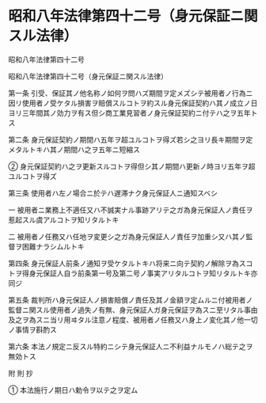 # 昭和八年法律第四十二号（身元保証ニ関スル法律）

昭和八年法律第四十二号

昭和八年法律第四十二号（身元保証ニ関スル法律）

第一条 引受、保証其ノ他名称ノ如何ヲ問ハズ期間ヲ定メズシテ被用者ノ行為ニ因リ使用者ノ受ケタル損害ヲ賠償スルコトヲ約スル身元保証契約ハ其ノ成立ノ日ヨリ三年間其ノ効力ヲ有ス但シ商工業見習者ノ身元保証契約ニ付テハ之ヲ五年トス

第二条 身元保証契約ノ期間ハ五年ヲ超ユルコトヲ得ズ若シ之ヨリ長キ期間ヲ定メタルトキハ其ノ期間ハ之ヲ五年ニ短縮ス

② 身元保証契約ハ之ヲ更新スルコトヲ得但シ其ノ期間ハ更新ノ時ヨリ五年ヲ超ユルコトヲ得ズ

第三条 使用者ハ左ノ場合ニ於テハ遅滞ナク身元保証人ニ通知スベシ

一 被用者ニ業務上不適任又ハ不誠実ナル事跡アリテ之ガ為身元保証人ノ責任ヲ惹起スル虞アルコトヲ知リタルトキ

二 被用者ノ任務又ハ任地ヲ変更シ之ガ為身元保証人ノ責任ヲ加重シ又ハ其ノ監督ヲ困難ナラシムルトキ

第四条 身元保証人前条ノ通知ヲ受ケタルトキハ将来ニ向テ契約ノ解除ヲ為スコトヲ得身元保証人自ラ前条第一号及第二号ノ事実アリタルコトヲ知リタルトキ亦同ジ

第五条 裁判所ハ身元保証人ノ損害賠償ノ責任及其ノ金額ヲ定ムルニ付被用者ノ監督ニ関スル使用者ノ過失ノ有無、身元保証人ガ身元保証ヲ為スニ至リタル事由及之ヲ為スニ当リ用ヰタル注意ノ程度、被用者ノ任務又ハ身上ノ変化其ノ他一切ノ事情ヲ斟酌ス

第六条 本法ノ規定ニ反スル特約ニシテ身元保証人ニ不利益ナルモノハ総テ之ヲ無効トス

附 則 抄

① 本法施行ノ期日ハ勅令ヲ以テ之ヲ定ム
